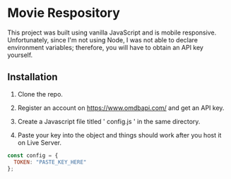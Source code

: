 # Movie Respository

This project was built using vanilla JavaScript and is mobile responsive. Unfortunately, since I'm not using Node, I was not able to declare environment variables; therefore, you will have to obtain an API key yourself.


## Installation

1. Clone the repo.

2. Register an account on https://www.omdbapi.com/ and get an API key. 

3. Create a Javascript file titled ' config.js ' in the same directory. 

4. Paste your key into the object and things should work after you host it on Live Server.

```javascript
const config = {
  TOKEN: "PASTE_KEY_HERE"
};
```
